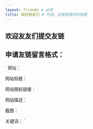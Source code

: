 ```yaml
---
layout: friends # 必须
title: 我的朋友们 # 可选，这是友链页的标题
---
```


## 欢迎友友们提交友链


<!-- more -->


## 申请友链留言格式：
`
网址：

网站标题：

网站图标链接：

网站描述：

截图：

关键词：
`